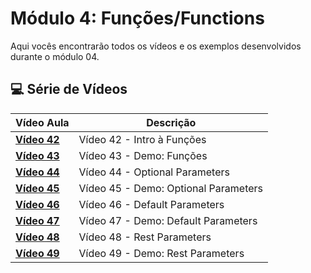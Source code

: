 # Módulo 4: Funções/Functions

Aqui vocês encontrarão todos os vídeos e os exemplos desenvolvidos durante o módulo 04.

## 💻 Série de Vídeos

| Vídeo Aula | Descrição |
|---|---|
| **[Vídeo 42](https://youtu.be/AU7-s7Ucock)** | Vídeo 42 - Intro à Funções  |
| **[Vídeo 43](https://youtu.be/DHTQwvXcZOs)** | Vídeo 43 - Demo: Funções  |
| **[Vídeo 44](https://youtu.be/faHgw09dcsw)** | Vídeo 44 - Optional Parameters |
| **[Vídeo 45](https://youtu.be/8lkQjfuif8c)** | Vídeo 45 - Demo: Optional Parameters |
| **[Vídeo 46](https://youtu.be/zbnwyJybtPg)** | Vídeo 46 - Default Parameters |
| **[Vídeo 47]()** | Vídeo 47 - Demo: Default Parameters  |
| **[Vídeo 48](https://youtu.be/GdxGQA8ppk0)** | Vídeo 48 - Rest Parameters |
| **[Vídeo 49]()** | Vídeo 49 - Demo: Rest Parameters |
